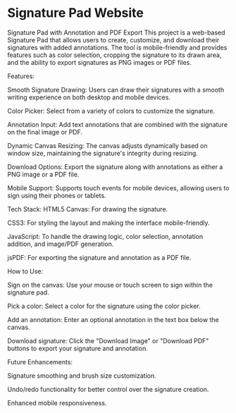 # Signature Pad Website

Signature Pad with Annotation and PDF Export
This project is a web-based Signature Pad that allows users to create, customize, and download their signatures with added annotations. The tool is mobile-friendly and provides features such as color selection, cropping the signature to its drawn area, and the ability to export signatures as PNG images or PDF files.

Features:

Smooth Signature Drawing: Users can draw their signatures with a smooth writing experience on both desktop and mobile devices.

Color Picker: Select from a variety of colors to customize the signature.

Annotation Input: Add text annotations that are combined with the signature on the final image or PDF.

Dynamic Canvas Resizing: The canvas adjusts dynamically based on window size, maintaining the signature's integrity during resizing.

Download Options: Export the signature along with annotations as either a PNG image or a PDF file.

Mobile Support: Supports touch events for mobile devices, allowing users to sign using their phones or tablets.


Tech Stack:
HTML5 Canvas: For drawing the signature.

CSS3: For styling the layout and making the interface mobile-friendly.

JavaScript: To handle the drawing logic, color selection, annotation addition, and image/PDF generation.

jsPDF: For exporting the signature and annotation as a PDF file.


How to Use:

Sign on the canvas: Use your mouse or touch screen to sign within the signature pad.

Pick a color: Select a color for the signature using the color picker.

Add an annotation: Enter an optional annotation in the text box below the canvas.

Download signature: Click the "Download Image" or "Download PDF" buttons to export your signature and annotation.

Future Enhancements:

Signature smoothing and brush size customization.

Undo/redo functionality for better control over the signature creation.

Enhanced mobile responsiveness.
